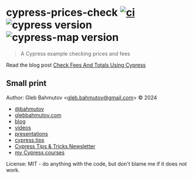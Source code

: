 # cypress-prices-check [![ci](https://github.com/bahmutov/cypress-prices-check/actions/workflows/ci.yml/badge.svg)](https://github.com/bahmutov/cypress-prices-check/actions/workflows/ci.yml) ![cypress version](https://img.shields.io/badge/cypress-13.6.6-brightgreen) ![cypress-map version](https://img.shields.io/badge/cypress--map-1.36.0-brightgreen)

> A Cypress example checking prices and fees

Read the blog post [Check Fees And Totals Using Cypress](https://glebbahmutov.com/blog/check-fees-using-cypress/)

## Small print

Author: Gleb Bahmutov &lt;gleb.bahmutov@gmail.com&gt; &copy; 2024

- [@bahmutov](https://twitter.com/bahmutov)
- [glebbahmutov.com](https://glebbahmutov.com)
- [blog](https://glebbahmutov.com/blog)
- [videos](https://www.youtube.com/glebbahmutov)
- [presentations](https://slides.com/bahmutov)
- [cypress.tips](https://cypress.tips)
- [Cypress Tips & Tricks Newsletter](https://cypresstips.substack.com/)
- [my Cypress courses](https://cypress.tips/courses)

License: MIT - do anything with the code, but don't blame me if it does not work.
